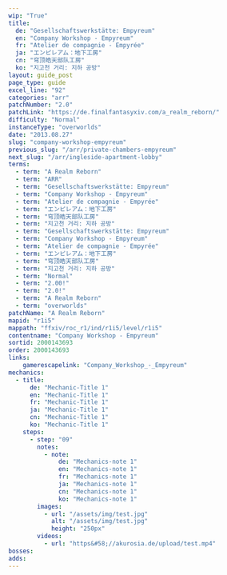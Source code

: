 ```yaml
---
wip: "True"
title:
  de: "Gesellschaftswerkstätte: Empyreum"
  en: "Company Workshop - Empyreum"
  fr: "Atelier de compagnie - Empyrée"
  ja: "エンピレアム：地下工房"
  cn: "穹顶皓天部队工房"
  ko: "지고천 거리: 지하 공방"
layout: guide_post
page_type: guide
excel_line: "92"
categories: "arr"
patchNumber: "2.0"
patchLink: "https://de.finalfantasyxiv.com/a_realm_reborn/"
difficulty: "Normal"
instanceType: "overworlds"
date: "2013.08.27"
slug: "company-workshop-empyreum"
previous_slug: "/arr/private-chambers-empyreum"
next_slug: "/arr/ingleside-apartment-lobby"
terms:
  - term: "A Realm Reborn"
  - term: "ARR"
  - term: "Gesellschaftswerkstätte: Empyreum"
  - term: "Company Workshop - Empyreum"
  - term: "Atelier de compagnie - Empyrée"
  - term: "エンピレアム：地下工房"
  - term: "穹顶皓天部队工房"
  - term: "지고천 거리: 지하 공방"
  - term: "Gesellschaftswerkstätte: Empyreum"
  - term: "Company Workshop - Empyreum"
  - term: "Atelier de compagnie - Empyrée"
  - term: "エンピレアム：地下工房"
  - term: "穹顶皓天部队工房"
  - term: "지고천 거리: 지하 공방"
  - term: "Normal"
  - term: "2.00!"
  - term: "2.0!"
  - term: "A Realm Reborn"
  - term: "overworlds"
patchName: "A Realm Reborn"
mapid: "r1i5"
mappath: "ffxiv/roc_r1/ind/r1i5/level/r1i5"
contentname: "Company Workshop - Empyreum"
sortid: 2000143693
order: 2000143693
links:
    gamerescapelink: "Company_Workshop_-_Empyreum"
mechanics:
  - title:
      de: "Mechanic-Title 1"
      en: "Mechanic-Title 1"
      fr: "Mechanic-Title 1"
      ja: "Mechanic-Title 1"
      cn: "Mechanic-Title 1"
      ko: "Mechanic-Title 1"
    steps:
      - step: "09"
        notes:
          - note:
              de: "Mechanics-note 1"
              en: "Mechanics-note 1"
              fr: "Mechanics-note 1"
              ja: "Mechanics-note 1"
              cn: "Mechanics-note 1"
              ko: "Mechanics-note 1"
        images:
          - url: "/assets/img/test.jpg"
            alt: "/assets/img/test.jpg"
            height: "250px"
        videos:
          - url: "https&#58;//akurosia.de/upload/test.mp4"
bosses:
adds:
---
```

